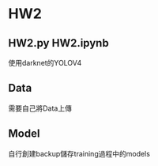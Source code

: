 HW2
=
HW2.py HW2.ipynb
---
  使用darknet的YOLOV4
  
Data
---
需要自己將Data上傳

Model
---
自行創建backup儲存training過程中的models
